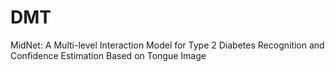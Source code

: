 # DMT
MidNet: A Multi-level Interaction Model for Type 2 Diabetes Recognition and Confidence Estimation Based on Tongue Image
